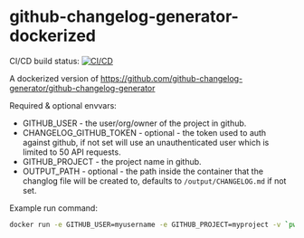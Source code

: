 # github-changelog-generator-dockerized

CI/CD build status: [![CI/CD](https://github.com/naorlivne/github-changelog-generator-dockerized/actions/workflows/full_ci_cd_workflow.yml/badge.svg)](https://github.com/naorlivne/github-changelog-generator-dockerized/actions/workflows/full_ci_cd_workflow.yml)

A dockerized version of https://github.com/github-changelog-generator/github-changelog-generator

Required & optional envvars:

 * GITHUB_USER - the user/org/owner of the project in github.
 * CHANGELOG_GITHUB_TOKEN -  optional - the token used to auth against github, if not set will use an unauthenticated user which is limited to 50 API requests.
 * GITHUB_PROJECT - the project name in github.
 * OUTPUT_PATH - optional - the path inside the container that the changlog file will be created to, defaults to `/output/CHANGELOG.md` if not set.
 
 
Example run command:

 ```bash
docker run -e GITHUB_USER=myusername -e GITHUB_PROJECT=myproject -v `pwd`:/output naorlivne/github-changelog-generator-dockerized
```

